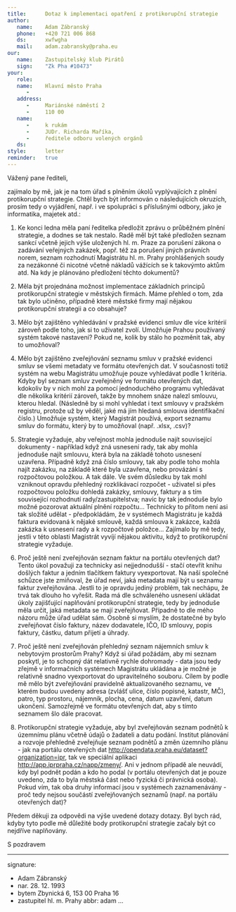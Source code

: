 ```yaml
---
title:      Dotaz k implementaci opatření z protikorupční strategie
author:
   name:    Adam Zábranský
   phone:   +420 721 006 868
   ds:      xwfwgha
   mail:    adam.zabransky@praha.eu
our:
   name:    Zastupitelský klub Pirátů
   sign:    "Zk Pha #10473"
your:
   role:    
   name:    Hlavní město Praha
      -     
   address:
      -     Mariánské náměstí 2
      -     110 00
   name:
      -     k rukám
      -     JUDr. Richarda Maříka,
      -     ředitele odboru volených orgánů
   ds:      
style:      letter
reminder:   true
---
```


Vážený pane řediteli, 

zajímalo by mě, jak je na tom úřad s plněním úkolů vyplývajících z plnění protikorupční strategie. Chtěl bych být informován o následujících okruzích, prosím tedy o vyjádření, např. i ve spolupráci s příslušnými odbory, jako je informatika, majetek atd.:

1. Ke konci ledna měla paní ředitelka předložit zprávu o průběžném plnění strategie, a dodnes se tak nestalo. Radě měl být také předložen seznam sankcí včetně jejich výše uložených hl. m. Praze za porušení zákona o zadávání veřejných zakázek, popř. též za porušení jiných právních norem, seznam rozhodnutí Magistrátu hl. m. Prahy prohlášených soudy za nezákonné či nicotné včetně nákladů vážících se k takovýmto aktům atd. Na kdy je plánováno předložení těchto dokumentů?

2. Měla být projednána možnost implementace základních principů protikorupční strategie v městských firmách. Máme přehled o tom, zda tak bylo učiněno, případně které městské firmy mají nějakou protikorupční strategii a co obsahuje?

3. Mělo být zajištěno vyhledávání v pražské evidenci smluv dle více kritérií zároveň podle toho, jak si to uživatel zvolí. Umožňuje Prahou používaný systém takové nastavení? Pokud ne, kolik by stálo ho pozměnit tak, aby to umožňoval?

4. Mělo být zajištěno zveřejňování seznamu smluv v pražské evidenci smluv se všemi metadaty ve formátu otevřených dat. V současnosti totiž systém na webu Magistrátu umožňuje pouze vyhledávat podle 1 kritéria. Kdyby byl seznam smluv zveřejněný ve formátu otevřených dat, kdokoliv by v nich mohl za pomocí jednoduchého programu vyhledávat dle několika kritérií zároveň, takže by mnohem snáze nalezl smlouvu, kterou hledal. (Následně by si mohl vyhledat i text smlouvy v pražském registru, protože už by věděl, jaké má jím hledaná smlouva identifikační číslo.) Umožňuje systém, který Magistrát používá, export seznamu smluv do formátu, který by to umožňoval (např. .xlsx, .csv)?

5. Strategie vyžaduje, aby veřejnost mohla jednoduše najít související dokumenty - například když zná usnesení rady, tak aby mohla jednoduše najít smlouvu, která byla na základě tohoto usnesení uzavřena. Případně když zná číslo smlouvy, tak aby podle toho mohla najít zakázku, na základě které byla uzavřena, nebo provázání s rozpočtovou položkou. A tak dále. Ve svém důsledku by tak mohl vzniknout opravdu přehledný rozklikávací rozpočet - uživatel si přes rozpočtovou položku dohledá zakázky, smlouvy, faktury a s tím související rozhodnutí rady/zastupitelstva; navíc by tak jednoduše bylo možné pozorovat aktuální plnění rozpočtu... Technicky to přitom není asi tak složité udělat - předpokládám, že v systémech Magistrátu je každá faktura evidovaná k nějaké smlouvě, každá smlouva k zakázce, každá zakázka k usnesení rady a k rozpočtové položce...  Zajímalo by mě tedy, jestli v této oblasti Magistrát vyvíjí nějakou aktivitu, když to protikorupční strategie vyžaduje.

6. Proč ještě není zveřejňován seznam faktur na portálu otevřených dat? Tento úkol považuji za technicky asi nejjednodušší - stačí otevřít knihu došlých faktur a jedním tlačítkem faktury vyexportovat. Na naší společné schůzce jste zmiňoval, že úřad neví, jaká metadata mají být u seznamu faktur zveřejňována. Jestli to je opravdu jediný problém, tak nechápu, že trvá tak dlouho ho vyřešit. Rada má dle schváleného usnesení ukládat úkoly zajišťující naplňování protikorupční strategie, tedy by jednoduše měla určit, jaká metadata se mají zveřejňovat. Případně to dle mého názoru může úřad udělat sám. Osobně si myslím, že dostatečné by bylo zveřejňovat číslo faktury, název dodavatele, IČO, ID smlouvy, popis faktury, částku, datum přijetí a úhrady.

7. Proč ještě není zveřejňován přehledný seznam nájemních smluv k nebytovým prostorům Prahy? Když si úřad požádám, aby mi seznam poskytl, je to schopný dát relativně rychle dohromady - data jsou tedy zřejmě v informačních systémech Magistrátu ukládána a je možné je relativně snadno vyexportovat do upravitelného souboru. Cílem by podle mě mělo být zveřejňování pravidelně aktualizovaného seznamu, ve kterém budou uvedeny adresa (zvlášť ulice, číslo popisné, katastr, MČ), patro, typ prostoru, nájemník, plocha, cena, datum uzavření, datum ukončení. Samozřejmě ve formátu otevřených dat, aby s tímto seznamem šlo dále pracovat.

8. Protikorupční strategie vyžaduje, aby byl zveřejňován seznam podnětů k územnímu plánu včetně údajů o žadateli a datu podání. Institut plánování a rozvoje přehledně zveřejňuje seznam podnětů a změn územního plánu - jak na portálu otevřených dat http://opendata.praha.eu/dataset?organization=ipr, tak ve speciální aplikaci http://app.iprpraha.cz/napp/zmeny/. Ani v jednom případě ale neuvádí, kdy byl podnět podán a kdo ho podal (v portálu otevřených dat je pouze uvedeno, zda to byla městská část nebo fyzická či právnická osoba). Pokud vím, tak oba druhy informací jsou v systémech zaznamenávány - proč tedy nejsou součástí zveřejňovaných seznamů (např. na portálu otevřených dat)?

Předem děkuji za odpovědi na výše uvedené dotazy dotazy. Byl bych rád, kdyby tyto podle mě důležité body protikorupční strategie začaly být co nejdříve naplňovány.


S pozdravem

---
signature: 
  - Adam Zábranský
  - nar. 28. 12. 1993
  - bytem Zbynická 6, 153 00 Praha 16
  - zastupitel hl. m. Prahy
abbr:       adam
...
